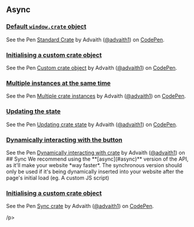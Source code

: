 ## Async

### [Default `window.crate` object](https://codepen.io/samdenty99/pen/YYBdBL)
<p data-height="265" data-theme-id="dark" data-slug-hash="xmXpeG" data-default-tab="html,result" data-user="advaith1" data-pen-title="Standard Crate" class="codepen">See the Pen <a href="https://codepen.io/advaith1/pen/xmXpeG/">Standard Crate</a> by Advaith (<a href="https://codepen.io/advaith1">@advaith1</a>) on <a href="https://codepen.io">CodePen</a>.</p>

### [Initialising a custom crate object](https://codepen.io/samdenty99/pen/rpPoRW)
<p data-height="265" data-theme-id="dark" data-slug-hash="MZErRx" data-default-tab="html,result" data-user="advaith1" data-pen-title="Custom crate object" class="codepen">See the Pen <a href="https://codepen.io/advaith1/pen/MZErRx/">Custom crate object</a> by Advaith (<a href="https://codepen.io/advaith1">@advaith1</a>) on <a href="https://codepen.io">CodePen</a>.</p>

### [Multiple instances at the same time](https://codepen.io/samdenty99/pen/aEXPMw)
<p data-height="265" data-theme-id="dark" data-slug-hash="oJGpRz" data-default-tab="html,result" data-user="advaith1" data-pen-title="Multiple crate instances" class="codepen">See the Pen <a href="https://codepen.io/advaith1/pen/oJGpRz/">Multiple crate instances</a> by Advaith (<a href="https://codepen.io/advaith1">@advaith1</a>) on <a href="https://codepen.io">CodePen</a>.</p>

### [Updating the state](https://codepen.io/samdenty99/pen/LeqMae)
<p data-height="265" data-theme-id="dark" data-slug-hash="jXGYoQ" data-default-tab="html,result" data-user="advaith1" data-pen-title="Updating crate state" class="codepen">See the Pen <a href="https://codepen.io/advaith1/pen/jXGYoQ/">Updating crate state</a> by Advaith (<a href="https://codepen.io/advaith1">@advaith1</a>) on <a href="https://codepen.io">CodePen</a>.</p>


### [Dynamically interacting with the button](https://codepen.io/samdenty99/pen/goqZEZ)
<p data-height="265" data-theme-id="dark" data-slug-hash="oJGEvY" data-default-tab="html,result" data-user="advaith1" data-pen-title="Dynamically interacting with crate" class="codepen">See the Pen <a href="https://codepen.io/advaith1/pen/oJGEvY/">Dynamically interacting with crate</a> by Advaith (<a href="https://codepen.io/advaith1">@advaith1</a>) on <a 

<hr>
## Sync
We recommend using the **[async](#async)** version of the API, as it'll make your website *way faster*. The synchronous version should only be used if it's being dynamically inserted into your website after the page's initial load (eg. A custom JS script)

### [Initialising a custom crate object](https://codepen.io/samdenty99/pen/ppGqYJ)
<p data-height="265" data-theme-id="dark" data-slug-hash="OrxQLv" data-default-tab="html,result" data-user="advaith1" data-pen-title="Sync crate" class="codepen">See the Pen <a href="https://codepen.io/advaith1/pen/OrxQLv/">Sync crate</a> by Advaith (<a href="https://codepen.io/advaith1">@advaith1</a>) on <a href="https://codepen.io">CodePen</a>.</p>/p>


<script async src="https://production-assets.codepen.io/assets/embed/ei.js"></script>